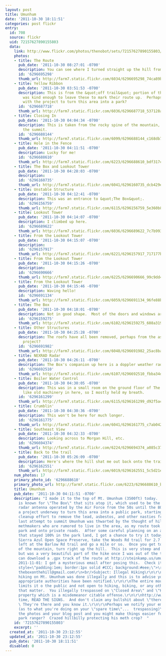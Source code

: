 ```yaml
---
layout: post
title: Umunhum
date: '2011-10-30 18:11:51'
categories: post flickr
entry:
  id: 708
  source: flickr
  uid: 72157627890155803
  data:
    link: http://www.flickr.com/photos/thenobot/sets/72157627890155803/
    photos:
    - title: The Route
      pub_date: '2011-10-30 08:27:01 -0700'
      description: You can see where I turned straight up the hill from Barlow Rd.
      id: '6296695298'
      thumb_url: http://farm7.static.flickr.com/6034/6296695298_74ca89b86a_s.jpg
    - title: Yellow Ribbon
      pub_date: '2011-10-30 03:51:53 -0700'
      description: This is from the &quot;off trail&quot; portion of the hike.  Someone
        was kind enough to leave these to mark their route up.  Perhaps someone affiliated
        with the project to turn this area into a park?
      id: '6296687718'
      thumb_url: http://farm7.static.flickr.com/6036/6296687718_537128a32f_s.jpg
    - title: Closing In
      pub_date: '2011-10-30 04:04:34 -0700'
      description: This is taken from the rocky spine of the mountain, just below
        the summit.
      id: '6296688144'
      thumb_url: http://farm7.static.flickr.com/6099/6296688144_c168db7550_s.jpg
    - title: Hole in the Fence
      pub_date: '2011-10-30 04:11:51 -0700'
      description: Lucky for me!
      id: '6296688610'
      thumb_url: http://farm7.static.flickr.com/6223/6296688610_bdf317cbcc_s.jpg
    - title: The Box and Lookout Tower
      pub_date: '2011-10-30 04:28:03 -0700'
      description: 
      id: '6296160735'
      thumb_url: http://farm7.static.flickr.com/6041/6296160735_dcb429e6ee_s.jpg
    - title: Unstable Structure
      pub_date: '2011-10-30 04:12:41 -0700'
      description: This was an entrance to &quot;The Box&quot;.
      id: '6296156759'
      thumb_url: http://farm7.static.flickr.com/6115/6296156759_5e360b88f1_s.jpg
    - title: Lookout Tower
      pub_date: '2011-10-30 04:14:07 -0700'
      description: I climbed up here.
      id: '6296689622'
      thumb_url: http://farm7.static.flickr.com/6036/6296689622_7c7b99306e_s.jpg
    - title: From the Lookout Tower
      pub_date: '2011-10-30 04:15:07 -0700'
      description: 
      id: '6296157917'
      thumb_url: http://farm7.static.flickr.com/6221/6296157917_717177ba2c_s.jpg
    - title: From the Lookout Tower
      pub_date: '2011-10-30 04:15:26 -0700'
      description: 
      id: '6296690666'
      thumb_url: http://farm7.static.flickr.com/6225/6296690666_99c9dd4bdb_s.jpg
    - title: From the Lookout Tower
      pub_date: '2011-10-30 04:15:46 -0700'
      description: Waving hello!
      id: '6296691134'
      thumb_url: http://farm7.static.flickr.com/6059/6296691134_96fe88bcd9_s.jpg
    - title: The Box
      pub_date: '2011-10-30 04:18:01 -0700'
      description: Not in good shape.  Most of the doors and windows are welded up.
      id: '6296159275'
      thumb_url: http://farm7.static.flickr.com/6102/6296159275_608a319f1c_s.jpg
    - title: Other Structures
      pub_date: '2011-10-30 04:25:28 -0700'
      description: The roofs have all been removed, perhaps from the asbestos cleanup
        project?
      id: '6296691982'
      thumb_url: http://farm7.static.flickr.com/6048/6296691982_25ac8ba1a7_s.jpg
    - title: NEXRAD Radar
      pub_date: '2011-10-30 04:26:11 -0700'
      description: The Box's companion up here is a doppler weather radar installation.
      id: '6296692510'
      thumb_url: http://farm7.static.flickr.com/6107/6296692510_fbba34de47_s.jpg
    - title: Boiler Water Control
      pub_date: '2011-10-30 04:30:05 -0700'
      description: This was in a small room on the ground floor of The Box.  It smelled
        like old machinery in here, so I mostly held my breath.
      id: '6296161299'
      thumb_url: http://farm7.static.flickr.com/6115/6296161299_d92f5acd33_s.jpg
    - title: Crumblin'
      pub_date: '2011-10-30 04:30:36 -0700'
      description: This won't be here for much longer.
      id: '6296161775'
      thumb_url: http://farm7.static.flickr.com/6041/6296161775_c7ab042be2_s.jpg
    - title: Southeast View
      pub_date: '2011-10-30 04:32:33 -0700'
      description: Looking across to Morgan Hill, etc.
      id: '6296694374'
      thumb_url: http://farm7.static.flickr.com/6224/6296694374_a085c374be_s.jpg
    - title: Back to the trail
      pub_date: '2011-10-30 05:26:09 -0700'
      description: Here's where the hill shat me out back onto the trail.
      id: '6296162551'
      thumb_url: http://farm7.static.flickr.com/6019/6296162551_5c5d21e934_s.jpg
    num_photos: 17
    primary_photo_id: '6296688610'
    primary_photo_url: http://farm7.static.flickr.com/6223/6296688610_bdf317cbcc_m.jpg
    title: Umunhum
    pub_date: '2011-10-30 04:11:51 -0700'
    description: "I made it to the top of Mt. Umunhum (3500ft) today.  This mountain
      is known for \"The Box\" that sits atop it, which used to be the base of a large
      radar antenna operated by the Air Force from the 50s until the 80s.  There is
      a project underway to turn this area into a public park, starting with a huge
      cleanup effort to remove the lead, asbestos, and other nasties from the facility.\r\n\r\nMy
      last attempt to summit Umunhum was thwarted by the thought of hillbillies and
      methmakers who are rumored to live in the area, as my route took me out of the
      park and onto private roads.  After some careful planning on an alternate route
      that stayed 100% in the park land, I got a chance to try it today.  \r\n\r\nFrom
      Sierra Azul Open Space Preserve, take the Woods Rd trail for 2.7 miles.  Turn
      left at the Barlow Rd trail and go a mile or so.  Once you get to the \"spine\"
      of the mountain, turn right up the hill.  This is very steep and somewhat treacherous,
      but was a very beautiful part of the hike once I was out of the thick underbrush.\r\n\r\nYou
      can download a .gpx track of the route at http://steinkamp.us/umunhum.gpx\r\n\r\nUpdate
      2011-11-01: I got a mysterious email after posing this.  Check it out below:\r\n<blockquote
      style=\"padding:1em; border:1px solid #CCC; background:#eee;\">\r\nFrom: TheBoxOnTheHill
      theboxonthehill@gmail.com\r\n<br/>Subject: Illegal Hiking\r\n\r\nMr. Steinkamp,\r\n\r\nYour
      hiking on Mt. Umunhum was done illegally and this is to advise you that the
      appropriate authorities have been notified.\r\n\r\nThe entire mountain is off
      limits it o the public and not open to hiking, biking, or any other access for
      that matter.  You illegally trespassed on \"Closed Area\" and \"Hazardous Area\"
      property which is a misdemeanor citable offense.\r\n\r\nhttp://www.openspace.org/news/\r\nhttp://www.openspace.org/news/downloads/2011.07.22.MtUmClosedAreaMap.pdf\r\n\r\nNext
      time, READ THE SIGNS.  And don't claim any bullshit about \"there were none\".
      \ They're there and you know it.\r\n\r\nPerhaps we notify your employer as well
      (as to what you're doing on your \"spare time\"...  trespassing)\r\n\r\nRemove
      the photos and your blog post and you might make things easier for you.\r\n</blockquote>\r\n\r\nVigilante
      park ranger?  Crazed hillbilly protecting his meth crop?  "
    id: '72157627890155803'
    excerpt: ''
  created_at: '2011-10-30 23:12:55'
  updated_at: '2011-10-30 23:12:55'
  pub_date: '2011-10-30 18:11:51'
  disabled: 0
---
```

